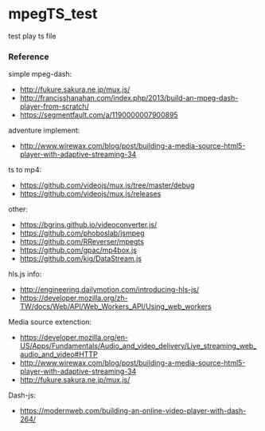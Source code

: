 # mpegTS_test
test play ts file





### Reference

simple mpeg-dash:
* http://fukure.sakura.ne.jp/mux.js/
* http://francisshanahan.com/index.php/2013/build-an-mpeg-dash-player-from-scratch/
* https://segmentfault.com/a/1190000007900895

adventure implement:
* http://www.wirewax.com/blog/post/building-a-media-source-html5-player-with-adaptive-streaming-34

ts to mp4:
* https://github.com/videojs/mux.js/tree/master/debug
* https://github.com/videojs/mux.js/releases

other:
* https://bgrins.github.io/videoconverter.js/
* https://github.com/phoboslab/jsmpeg
* https://github.com/RReverser/mpegts
* https://github.com/gpac/mp4box.js
* https://github.com/kig/DataStream.js

hls.js info:
* http://engineering.dailymotion.com/introducing-hls-js/
* https://developer.mozilla.org/zh-TW/docs/Web/API/Web_Workers_API/Using_web_workers

Media source extenction:
* https://developer.mozilla.org/en-US/Apps/Fundamentals/Audio_and_video_delivery/Live_streaming_web_audio_and_video#HTTP
* http://www.wirewax.com/blog/post/building-a-media-source-html5-player-with-adaptive-streaming-34
* http://fukure.sakura.ne.jp/mux.js/

Dash-js:
* https://modernweb.com/building-an-online-video-player-with-dash-264/


